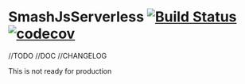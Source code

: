 # SmashJsServerless [![Build Status](https://travis-ci.org/Noxs/SmashJsServerless.svg?branch=master)](https://travis-ci.org/Noxs/SmashJsServerless) [![codecov](https://codecov.io/gh/Noxs/SmashJsServerless/branch/master/graph/badge.svg)](https://codecov.io/gh/Noxs/SmashJsServerless)
//TODO
//DOC
//CHANGELOG

This is not ready for production

